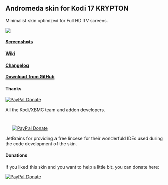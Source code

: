## Andromeda skin for Kodi 17 KRYPTON
Minimalist skin optimized for Full HD TV screens.

![](http://imgur.com/S8HUjaw.jpg)

#### [Screenshots](https://github.com/Tgxcorporation/skin.andromeda/wiki/Screenshots)

#### [Wiki](https://github.com/Tgxcorporation/skin.andromeda/wiki)

#### [Changelog](https://github.com/Tgxcorporation/skin.andromeda/blob/master/changelog.txt)

#### [Download from GitHub](https://github.com/Tgxcorporation/skin.andromeda/wiki/Install-from-GitHub)

#### Thanks

[![PayPal Donate](https://github.com/Tgxcorporation/skin.andromeda/blob/master/media/kodi.png?raw=true)](https://kodi.tv)

All the Kodi/XBMC team and addon developers.

`   `

`   `[![PayPal Donate](https://github.com/Tgxcorporation/skin.andromeda/blob/master/media/jetbrains.png?raw=true)](https://www.jetbrains.com)

JetBrains for providing a free lincese for their wonderfuld IDEs used during the code development of the skin.

#### Donations
If you liked this skin and you want to help a little bit, you can donate here:

[![PayPal Donate](https://www.paypal.com/en_US/i/btn/x-click-but04.gif)](https://www.paypal.com/cgi-bin/webscr?cmd=_donations&business=BQTJSRCZ8GWHY&lc=US&item_name=Skins%20by%20Tgx%20for%20Kodi%20Entertainment%20Center&item_number=Kodi&currency_code=EUR&bn=PP%2dDonationsBF%3abtn_donate_SM%2egif%3aNonHosted)
